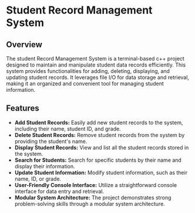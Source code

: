 # Student Record Management System

## Overview 

The student Record Management System is a terminal-based c++ project designed to maintain and manipulate student data records efficiently. This system provides functionalities for adding, deleting, displaying, and updating student records. It leverages file I/O for data storage and retrieval, making it an organized and convenient tool for managing student information.

## Features

- **Add Student Records:** Easily add new student records to the system, including their name, student ID, and grade.
- **Delete Student Records:** Remove student records from the system by providing the student's name.
- **Display Student Records:** View and list all the student records stored in the system.
- **Search for Students:** Search for specific students by their name and display their information.
- **Update Student Information:** Modify student information, such as their name, ID, or grade.
- **User-Friendly Console Interface:** Utilize a straightforward console interface for data entry and retrieval.
- **Modular System Architecture:** The project demonstrates strong problem-solving skills through a modular system architecture.
